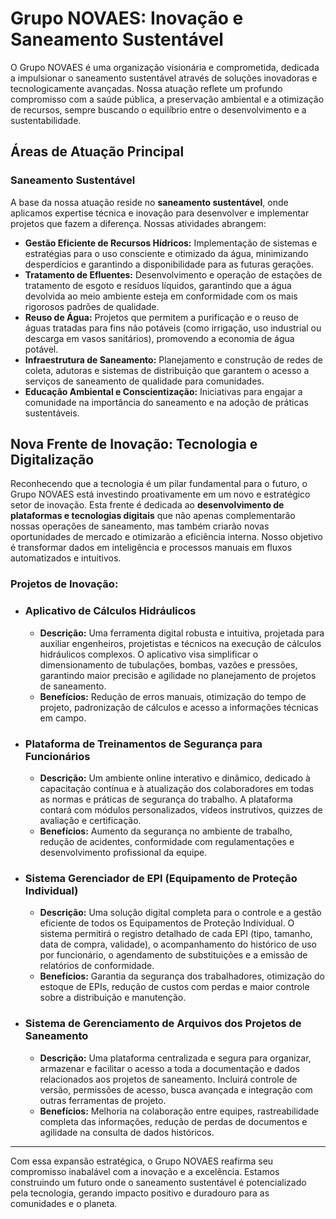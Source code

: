 # Grupo NOVAES: Inovação e Saneamento Sustentável


O Grupo NOVAES é uma organização visionária e comprometida, dedicada a impulsionar o saneamento sustentável através de soluções inovadoras e tecnologicamente avançadas. Nossa atuação reflete um profundo compromisso com a saúde pública, a preservação ambiental e a otimização de recursos, sempre buscando o equilíbrio entre o desenvolvimento e a sustentabilidade.

## Áreas de Atuação Principal

### Saneamento Sustentável

A base da nossa atuação reside no **saneamento sustentável**, onde aplicamos expertise técnica e inovação para desenvolver e implementar projetos que fazem a diferença. Nossas atividades abrangem:

* **Gestão Eficiente de Recursos Hídricos:** Implementação de sistemas e estratégias para o uso consciente e otimizado da água, minimizando desperdícios e garantindo a disponibilidade para as futuras gerações.
* **Tratamento de Efluentes:** Desenvolvimento e operação de estações de tratamento de esgoto e resíduos líquidos, garantindo que a água devolvida ao meio ambiente esteja em conformidade com os mais rigorosos padrões de qualidade.
* **Reuso de Água:** Projetos que permitem a purificação e o reuso de águas tratadas para fins não potáveis (como irrigação, uso industrial ou descarga em vasos sanitários), promovendo a economia de água potável.
* **Infraestrutura de Saneamento:** Planejamento e construção de redes de coleta, adutoras e sistemas de distribuição que garantem o acesso a serviços de saneamento de qualidade para comunidades.
* **Educação Ambiental e Conscientização:** Iniciativas para engajar a comunidade na importância do saneamento e na adoção de práticas sustentáveis.

## Nova Frente de Inovação: Tecnologia e Digitalização

Reconhecendo que a tecnologia é um pilar fundamental para o futuro, o Grupo NOVAES está investindo proativamente em um novo e estratégico setor de inovação. Esta frente é dedicada ao **desenvolvimento de plataformas e tecnologias digitais** que não apenas complementarão nossas operações de saneamento, mas também criarão novas oportunidades de mercado e otimizarão a eficiência interna. Nosso objetivo é transformar dados em inteligência e processos manuais em fluxos automatizados e intuitivos.

### Projetos de Inovação:

* ### **Aplicativo de Cálculos Hidráulicos**
    * **Descrição:** Uma ferramenta digital robusta e intuitiva, projetada para auxiliar engenheiros, projetistas e técnicos na execução de cálculos hidráulicos complexos. O aplicativo visa simplificar o dimensionamento de tubulações, bombas, vazões e pressões, garantindo maior precisão e agilidade no planejamento de projetos de saneamento.
    * **Benefícios:** Redução de erros manuais, otimização do tempo de projeto, padronização de cálculos e acesso a informações técnicas em campo.

* ### **Plataforma de Treinamentos de Segurança para Funcionários**
    * **Descrição:** Um ambiente online interativo e dinâmico, dedicado à capacitação contínua e à atualização dos colaboradores em todas as normas e práticas de segurança do trabalho. A plataforma contará com módulos personalizados, vídeos instrutivos, quizzes de avaliação e certificação.
    * **Benefícios:** Aumento da segurança no ambiente de trabalho, redução de acidentes, conformidade com regulamentações e desenvolvimento profissional da equipe.

* ### **Sistema Gerenciador de EPI (Equipamento de Proteção Individual)**
    * **Descrição:** Uma solução digital completa para o controle e a gestão eficiente de todos os Equipamentos de Proteção Individual. O sistema permitirá o registro detalhado de cada EPI (tipo, tamanho, data de compra, validade), o acompanhamento do histórico de uso por funcionário, o agendamento de substituições e a emissão de relatórios de conformidade.
    * **Benefícios:** Garantia da segurança dos trabalhadores, otimização do estoque de EPIs, redução de custos com perdas e maior controle sobre a distribuição e manutenção.

* ### **Sistema de Gerenciamento de Arquivos dos Projetos de Saneamento**
    * **Descrição:** Uma plataforma centralizada e segura para organizar, armazenar e facilitar o acesso a toda a documentação e dados relacionados aos projetos de saneamento. Incluirá controle de versão, permissões de acesso, busca avançada e integração com outras ferramentas de projeto.
    * **Benefícios:** Melhoria na colaboração entre equipes, rastreabilidade completa das informações, redução de perdas de documentos e agilidade na consulta de dados históricos.

---

Com essa expansão estratégica, o Grupo NOVAES reafirma seu compromisso inabalável com a inovação e a excelência. Estamos construindo um futuro onde o saneamento sustentável é potencializado pela tecnologia, gerando impacto positivo e duradouro para as comunidades e o planeta.
